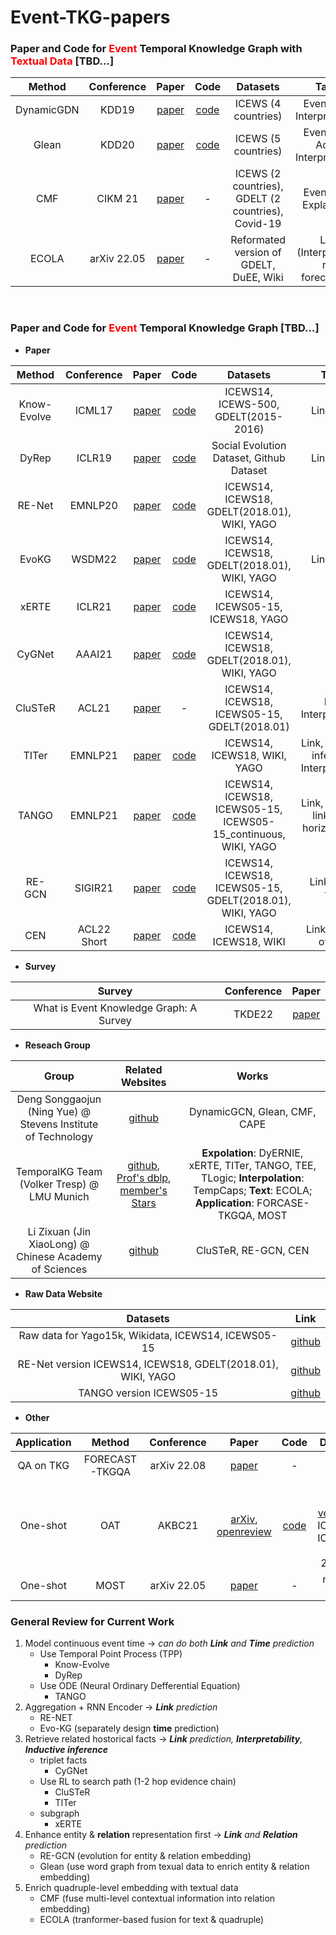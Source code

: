 # Event-TKG-papers
### Paper and Code for <span style="color: red">**Event**</span>  Temporal Knowledge Graph with <span style="color: red">**Textual Data**</span> [TBD...]

| Method | Conference | Paper | Code | Datasets | Tasks |
| :----: | :----: | :----: | :----: | :----: | :----: |
| DynamicGDN | KDD19 | [paper](https://yue-ning.github.io/docs/KDD19-dengA.pdf) | [code](https://github.com/amy-deng/DynamicGCN) | ICEWS (4 countries) | Event type, Interpretability |
| Glean | KDD20 | [paper](https://par.nsf.gov/servlets/purl/10216903) | [code](https://github.com/amy-deng/glean) | ICEWS (5 countries) | Event type, Actor, Interpretability |
| CMF | CIKM 21| [paper](https://yue-ning.github.io/docs/CIKM21_cmf.pdf) | - | ICEWS (2 countries), GDELT (2 countries), Covid-19 | Event type, Explanation |
| ECOLA | arXiv 22.05 | [paper](https://arxiv.org/abs/2203.09590) | - | Reformated version of GDELT, DuEE, Wiki | Link (Interpolation, not forecasting) |

<br/>

### Paper and Code for <span style="color: red">**Event**</span> Temporal Knowledge Graph [TBD...]

- **Paper**

| Method | Conference | Paper | Code | Datasets | Tasks |
| :----: | :----: | :----: | :----: | :----: | :----: |
| Know-Evolve | ICML17 | [paper](https://dl.acm.org/doi/10.5555/3305890.3306039) | [code](https://github.com/rstriv/Know-Evolve) | ICEWS14, ICEWS-500, GDELT(2015-2016) | Link, Time |
| DyRep | ICLR19 | [paper](https://openreview.net/forum?id=HyePrhR5KX) | [code](https://github.com/Harryi0/dyrep_torch) | Social Evolution Dataset, Github Dataset | Link, Time |
| RE-Net | EMNLP20 | [paper](https://arxiv.org/abs/1904.05530) | [code](https://github.com/INK-USC/RE-Net) | ICEWS14, ICEWS18, GDELT(2018.01), WIKI, YAGO | Link |
| EvoKG | WSDM22| [paper](https://arxiv.org/abs/2202.07648) | [code](https://github.com/NamyongPark/EvoKG)| ICEWS14, ICEWS18, GDELT(2018.01), WIKI, YAGO | Link, Time |
| xERTE | ICLR21 | [paper](https://arxiv.org/abs/2012.15537)| [code](https://github.com/TemporalKGTeam/xERTE) | ICEWS14, ICEWS05-15, ICEWS18, YAGO | Link |
| CyGNet | AAAI21 | [paper](https://arxiv.org/abs/2012.08492) | [code](https://github.com/CunchaoZ/CyGNet) | ICEWS14, ICEWS18, GDELT(2018.01), WIKI, YAGO | Link |
| CluSTeR | ACL21 | [paper](https://aclanthology.org/2021.acl-long.365.pdf) | - | ICEWS14, ICEWS18, ICEWS05-15, GDELT(2018.01) | Link, Interpretability |
| TITer| EMNLP21 | [paper](https://aclanthology.org/2021.emnlp-main.655.pdf) | [code](https://github.com/jhl-hust/titer) | ICEWS14, ICEWS18, WIKI, YAGO | Link, Inductive inference, Interpretability |
| TANGO | EMNLP21 | [paper](https://arxiv.org/abs/2101.05151) | [code](https://github.com/temporalkgteam/tango) | ICEWS14, ICEWS18, ICEWS05-15, ICEWS05-15_continuous, WIKI, YAGO | Link, Inductive link, Long horizontal link |
| RE-GCN | SIGIR21 | [paper](https://dl.acm.org/doi/10.1145/3404835.3462963) | [code](https://github.com/Lee-zix/RE-GCN) | ICEWS14, ICEWS18, ICEWS05-15, GDELT(2018.01), WIKI, YAGO | Link, Event type |
| CEN | ACL22 Short | [paper](https://aclanthology.org/2022.acl-short.32/) | [code](https://github.com/lee-zix/cen) | ICEWS14, ICEWS18, WIKI | Link (online/ offline) |

- **Survey**

| Survey | Conference | Paper |
| :----: | :----: | :----: |
|What is Event Knowledge Graph: A Survey| TKDE22 | [paper](https://arxiv.org/abs/2112.15280) |


- **Reseach Group**

| Group| Related Websites | Works |
| :----: | :----: |  :----: | 
| Deng Songgaojun (Ning Yue) @ Stevens Institute of Technology | [github](https://github.com/amy-deng) | DynamicGCN, Glean, CMF, CAPE |
| TemporalKG Team (Volker Tresp) @ LMU Munich| [github](https://github.com/TemporalKGTeam?tab=repositories), [Prof's dblp](https://dblp.org/pid/t/VolkerTresp.html), [member's Stars](https://github.com/ZifengDing?tab=stars)| **Expolation**: DyERNIE, xERTE, TITer, TANGO, TEE, TLogic; **Interpolation**: TempCaps; **Text**: ECOLA; **Application**: FORCASE-TKGQA, MOST |
| Li Zixuan (Jin XiaoLong) @ Chinese Academy of Sciences | [github](https://github.com/Lee-zix) | CluSTeR, RE-GCN, CEN |

- **Raw Data Website**

| Datasets| Link |
| :----: | :----: |
| Raw data for Yago15k, Wikidata, ICEWS14, ICEWS05-15 | [github](https://github.com/mniepert/mmkb/tree/master/TemporalKGs) |
| RE-Net version ICEWS14, ICEWS18, GDELT(2018.01), WIKI, YAGO | [github](https://github.com/INK-USC/RE-Net/tree/master/data) |
| TANGO version ICEWS05-15| [github](https://github.com/TemporalKGTeam/TANGO/tree/master/ICEWS05-15) |

- **Other**

|Application| Method | Conference | Paper | Code | Datasets | Tasks |
| :----: | :----: | :----: | :----: | :----: | :----: | :----: |
| QA on TKG | FORECAST-TKGQA | arXiv 22.08 | [paper](https://arxiv.org/abs/2208.06501) | - |
| One-shot | OAT | AKBC21 | [arXiv](https://arxiv.org/pdf/2010.12144v1.pdf), [openreview](https://openreview.net/forum?id=GF8wO8MFQOr) | [code](https://openreview.net/forum?id=GF8wO8MFQOr) | [one-short version](https://openreview.net/forum?id=GF8wO8MFQOr) of ICEWS14, ICEWS17, GDELT 2018.01 | Link
| One-shot | MOST | arXiv 22.05 | [paper](https://arxiv.org/abs/2205.10621) | - | new but NA

### **General Review for Current Work**
1. Model continuous event time -> *can do both **Link** and **Time** prediction*
    * Use Temporal Point Process (TPP)
        - Know-Evolve
        - DyRep
    * Use ODE (Neural Ordinary Defferential Equation)
        - TANGO
2. Aggregation + RNN Encoder -> ***Link** prediction*
    * RE-NET
    * Evo-KG (separately design **time** prediction)
3. Retrieve related hostorical facts -> ***Link** prediction, **Interpretability**, **Inductive inference***
    * triplet facts
        - CyGNet
    * Use RL to search path (1-2 hop evidence chain)
        - CluSTeR
        - TITer
    * subgraph
        - xERTE
4. Enhance entity & **relation** representation first -> ***Link** and **Relation** prediction*
    * RE-GCN (evolution for entity & relation embedding)
    * Glean (use word graph from texual data to enrich entity & relation embedding)
5. Enrich quadruple-level embedding with textual data
    * CMF (fuse multi-level contextual information into relation embedding)
    * ECOLA (tranformer-based fusion for text & quadruple)